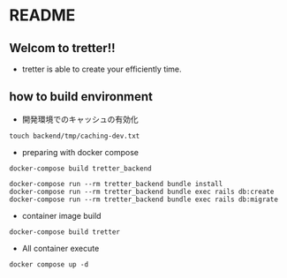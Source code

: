 # README
## Welcom to tretter!!
- tretter is able to create your efficiently time.
## how to build environment
- 開発環境でのキャッシュの有効化
```
touch backend/tmp/caching-dev.txt
```
- preparing with docker compose
```
docker-compose build tretter_backend

docker-compose run --rm tretter_backend bundle install
docker-compose run --rm tretter_backend bundle exec rails db:create
docker-compose run --rm tretter_backend bundle exec rails db:migrate
```
- container image build
```
docker-compose build tretter
```
- All container execute
```
docker compose up -d
```
